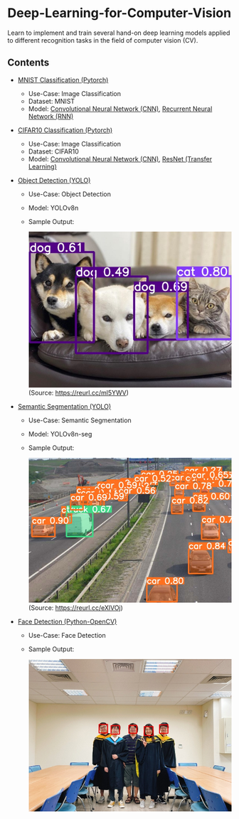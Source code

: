 # Deep-Learning-for-Computer-Vision
Learn to implement and train several hand-on deep learning models applied to different recognition tasks in the field of computer vision (CV).

## Contents
* [MNIST Classification (Pytorch)](https://github.com/JJerry12/Deep-Learning-for-Computer-Vision/blob/main/MNIST_classification/MNIST_pytorch.ipynb)
  * Use-Case: Image Classification
  * Dataset: MNIST
  * Model: [Convolutional Neural Network (CNN)](https://github.com/JJerry12/Deep-Learning-for-Computer-Vision/blob/main/MNIST_classification/model_CNN.py), [Recurrent Neural Network (RNN)](https://github.com/JJerry12/Deep-Learning-for-Computer-Vision/blob/main/MNIST_classification/model_RNN.py)
  
* [CIFAR10 Classification (Pytorch)](https://github.com/JJerry12/Deep-Learning-for-Computer-Vision/tree/main/CIFAR10_classification_pytorch)
  * Use-Case: Image Classification
  * Dataset: CIFAR10
  * Model: [Convolutional Neural Network (CNN)](https://github.com/JJerry12/Deep-Learning-for-Computer-Vision/blob/main/CIFAR10_classification_pytorch/CIFAR10_CNN_pytorch.ipynb), [ResNet (Transfer Learning)](https://github.com/JJerry12/Deep-Learning-for-Computer-Vision/blob/main/CIFAR10_classification_pytorch/CIFAR10_ResNet_pytorch.ipynb)
  
* [Object Detection (YOLO)](https://github.com/JJerry12/Deep-Learning-for-Computer-Vision/blob/main/Tibame_Object_detection_yolo/object_detection_YOLOv8.ipynb)
  * Use-Case: Object Detection
  * Model: YOLOv8n
  * Sample Output:
  
    ![image](https://github.com/JJerry12/Deep-Learning-for-Computer-Vision/blob/main/Tibame_Object_detection_yolo/object_detection_output.jpg)
    (Source: https://reurl.cc/ml5YWV)
    
* [Semantic Segmentation (YOLO)](https://github.com/JJerry12/Deep-Learning-for-Computer-Vision/blob/main/Tibame_Semantic_segmentation-yolo/segmentation_YOLOv8.ipynb)
  * Use-Case: Semantic Segmentation
  * Model: YOLOv8n-seg
  * Sample Output:
  
    ![image](https://github.com/JJerry12/Deep-Learning-for-Computer-Vision/blob/main/Tibame_Semantic_segmentation-yolo/segmentation_output.jpg)
    (Source: https://reurl.cc/eXlVOj)
  
* [Face Detection (Python-OpenCV)](https://github.com/JJerry12/Deep-Learning-for-Computer-Vision/blob/main/Face_detection_python_opencv/face_detection.ipynb)
  * Use-Case: Face Detection
  * Sample Output:
  
    ![image](https://github.com/JJerry12/Deep-Learning-for-Computer-Vision/blob/main/Face_detection_python_opencv/face_demo_output.jpg)
 
